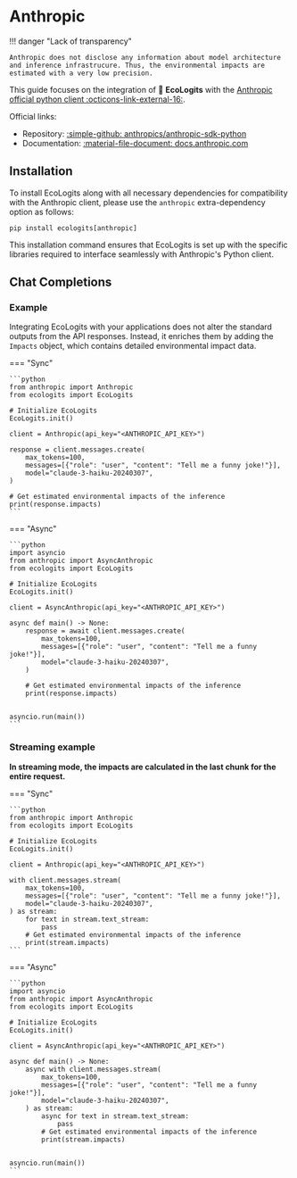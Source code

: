 # Anthropic

!!! danger "Lack of transparency"
    
    Anthropic does not disclose any information about model architecture and inference infrastrucure. Thus, the environmental impacts are estimated with a very low precision.

This guide focuses on the integration of :seedling: **EcoLogits** with the [Anthropic official python client :octicons-link-external-16:](https://github.com/anthropics/anthropic-sdk-python).

Official links:

* Repository: [:simple-github: anthropics/anthropic-sdk-python](https://github.com/anthropics/anthropic-sdk-python)
* Documentation: [:material-file-document: docs.anthropic.com](https://docs.anthropic.com)

## Installation

To install EcoLogits along with all necessary dependencies for compatibility with the Anthropic client, please use the `anthropic` extra-dependency option as follows:

```shell
pip install ecologits[anthropic]
```

This installation command ensures that EcoLogits is set up with the specific libraries required to interface seamlessly with Anthropic's Python client.

## Chat Completions

### Example

Integrating EcoLogits with your applications does not alter the standard outputs from the API responses. Instead, it enriches them by adding the `Impacts` object, which contains detailed environmental impact data.

=== "Sync"

    ```python
    from anthropic import Anthropic
    from ecologits import EcoLogits
    
    # Initialize EcoLogits
    EcoLogits.init()
    
    client = Anthropic(api_key="<ANTHROPIC_API_KEY>")
    
    response = client.messages.create(
        max_tokens=100,
        messages=[{"role": "user", "content": "Tell me a funny joke!"}],
        model="claude-3-haiku-20240307",
    )
    
    # Get estimated environmental impacts of the inference
    print(response.impacts)
    ```

=== "Async"

    ```python
    import asyncio
    from anthropic import AsyncAnthropic
    from ecologits import EcoLogits
    
    # Initialize EcoLogits
    EcoLogits.init()
    
    client = AsyncAnthropic(api_key="<ANTHROPIC_API_KEY>")
    
    async def main() -> None:
        response = await client.messages.create(
            max_tokens=100,
            messages=[{"role": "user", "content": "Tell me a funny joke!"}],
            model="claude-3-haiku-20240307",
        )
        
        # Get estimated environmental impacts of the inference
        print(response.impacts)
    
    
    asyncio.run(main())
    ```


### Streaming example

**In streaming mode, the impacts are calculated in the last chunk for the entire request.**

=== "Sync"

    ```python
    from anthropic import Anthropic
    from ecologits import EcoLogits
    
    # Initialize EcoLogits
    EcoLogits.init()
    
    client = Anthropic(api_key="<ANTHROPIC_API_KEY>")
    
    with client.messages.stream(
        max_tokens=100,
        messages=[{"role": "user", "content": "Tell me a funny joke!"}],
        model="claude-3-haiku-20240307",
    ) as stream:
        for text in stream.text_stream:
            pass
        # Get estimated environmental impacts of the inference
        print(stream.impacts)
    ```

=== "Async"

    ```python
    import asyncio
    from anthropic import AsyncAnthropic
    from ecologits import EcoLogits
    
    # Initialize EcoLogits
    EcoLogits.init()
    
    client = AsyncAnthropic(api_key="<ANTHROPIC_API_KEY>")
    
    async def main() -> None:
        async with client.messages.stream(
            max_tokens=100,
            messages=[{"role": "user", "content": "Tell me a funny joke!"}],
            model="claude-3-haiku-20240307",
        ) as stream:
            async for text in stream.text_stream:
                pass
            # Get estimated environmental impacts of the inference
            print(stream.impacts)
    
    
    asyncio.run(main())
    ```

